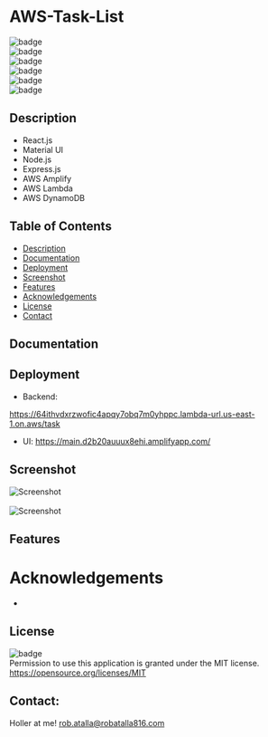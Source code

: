 # AWS-Task-List

  ![badge](https://img.shields.io/github/languages/top/ratalla816/AWS-Task-List)
  <br> 
  ![badge](https://img.shields.io/github/languages/count/ratalla816/AWS-Task-List)
  <br>
  ![badge](https://img.shields.io/github/issues/ratalla816/AWS-Task-List)
  <br>
  ![badge](https://img.shields.io/github/issues-closed/ratalla816/AWS-Task-List)
  <br>
  ![badge](https://img.shields.io/github/last-commit/ratalla816/AWS-Task-List)
  <br>
  ![badge](https://img.shields.io/badge/license-MIT-important)
  
  ## Description
   * React.js
   * Material UI
   * Node.js
   * Express.js
   * AWS Amplify
   * AWS Lambda
   * AWS DynamoDB
   
 
  ## Table of Contents
  - [Description](#description)
  - [Documentation](#documentation)
  - [Deployment](#deployment)
  - [Screenshot](#screenshot)
  - [Features](#features)
  - [Acknowledgements](#acknowledgements)
  - [License](#license)
  - [Contact](#contact)

  ## Documentation
  


  ## Deployment

  * Backend: 
  <!-- https://4zxmpnvtspsagr2afoziwyz6sq0uxyhp.lambda-url.us-east-2.on.aws/ --> 
  <!-- https://xgrtmkdtx2ws55uy36tzum3fza0oacih.lambda-url.us-east-1.on.aws/ -->
  <!-- https://dqsuanjggzr7xgebhuvjybmybu0wsbwg.lambda-url.us-east-1.on.aws/task -->
  https://64ithvdxrzwofic4apqy7obq7m0yhppc.lambda-url.us-east-1.on.aws/task
  
  * UI: https://main.d2b20auuux8ehi.amplifyapp.com/
 
 
  
  ## Screenshot
  ![Screenshot](./assets/images/.png)
  <br>
  <br>
  ![Screenshot](./assets/images/.png)
  
  
  ## Features
 

 

  # Acknowledgements
  
  * 
    
  ## License
  ![badge](https://img.shields.io/badge/license-MIT-important)
  <br>
  Permission to use this application is granted under the MIT license. <https://opensource.org/licenses/MIT>


   ## Contact:
   Holler at me! <a href="mailto:rob.atalla@robatalla816.com">rob.atalla@robatalla816.com</a>